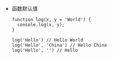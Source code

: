 - 函数默认值

      function log(x, y = 'World') {
        console.log(x, y);
      }

      log('Hello') // Hello World
      log('Hello', 'China') // Hello China
      log('Hello', '') // Hello
